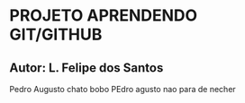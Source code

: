 # PROJETO APRENDENDO GIT/GITHUB

## Autor: L. Felipe dos Santos

Pedro Augusto chato bobo
PEdro agusto nao para de necher

